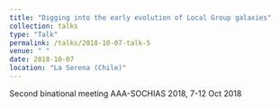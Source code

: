 ```yaml
---
title: "Digging into the early evolution of Local Group galaxies"
collection: talks
type: "Talk"
permalink: /talks/2018-10-07-talk-5
venue: " "
date: 2018-10-07
location: "La Serena (Chile)"
---
```


Second binational meeting AAA-SOCHIAS 2018, 7-12 Oct 2018
